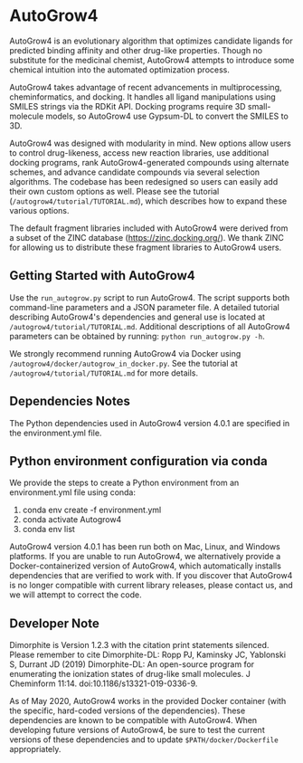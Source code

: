# AutoGrow4

AutoGrow4 is an evolutionary algorithm that optimizes candidate ligands for
predicted binding affinity and other drug-like properties. Though no
substitute for the medicinal chemist, AutoGrow4 attempts to introduce some
chemical intuition into the automated optimization process.

AutoGrow4 takes advantage of recent advancements in multiprocessing,
cheminformatics, and docking. It handles all ligand manipulations using SMILES
strings via the RDKit API. Docking programs require 3D small-molecule models,
so AutoGrow4 use Gypsum-DL to convert the SMILES to 3D.

AutoGrow4 was designed with modularity in mind. New options allow users to
control drug-likeness, access new reaction libraries, use additional docking
programs, rank AutoGrow4-generated compounds using alternate schemes, and
advance candidate compounds via several selection algorithms. The codebase has
been redesigned so users can easily add their own custom options as well.
Please see the tutorial (`/autogrow4/tutorial/TUTORIAL.md`), which describes
how to expand these various options.

The default fragment libraries included with AutoGrow4 were derived from a
subset of the ZINC database (https://zinc.docking.org/). We thank ZINC for
allowing us to distribute these fragment libraries to AutoGrow4 users.

## Getting Started with AutoGrow4

Use the `run_autogrow.py` script to run AutoGrow4. The script supports both
command-line parameters and a JSON parameter file. A detailed tutorial
describing AutoGrow4's dependencies and general use is located at
`/autogrow4/tutorial/TUTORIAL.md`. Additional descriptions of all AutoGrow4
parameters can be obtained by running: `python run_autogrow.py -h`.

We strongly recommend running AutoGrow4 via Docker using
`/autogrow4/docker/autogrow_in_docker.py`. See the tutorial at
`/autogrow4/tutorial/TUTORIAL.md` for more details.

## Dependencies Notes

The Python dependencies used in AutoGrow4 version 4.0.1 are specified in the 
environment.yml file.

## Python environment configuration via conda

We provide the steps to create a Python environment from an environment.yml file 
using conda:

1. conda env create -f environment.yml
2. conda activate Autogrow4
3. conda env list

AutoGrow4 version 4.0.1 has been run both on Mac, Linux, and Windows platforms. 
If you are unable to run AutoGrow4, we alternatively provide a Docker-containerized 
version of AutoGrow4, which automatically installs dependencies that are verified to
work with. If you discover that AutoGrow4 is no longer compatible
with current library releases, please contact us, and we will attempt to
correct the code.

## Developer Note

Dimorphite is Version 1.2.3 with the citation print statements silenced.
Please remember to cite Dimorphite-DL: Ropp PJ, Kaminsky JC,
Yablonski S, Durrant JD (2019) Dimorphite-DL: An open-source program for
enumerating the ionization states of drug-like small molecules. J Cheminform
11:14. doi:10.1186/s13321-019-0336-9.

As of May 2020, AutoGrow4 works in the provided Docker container (with the
specific, hard-coded versions of the dependencies). These dependencies are
known to be compatible with AutoGrow4. When developing future versions of
AutoGrow4, be sure to test the current versions of these dependencies and to
update `$PATH/docker/Dockerfile` appropriately.
